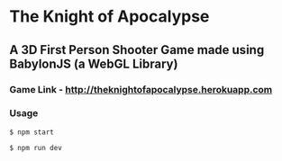  # The Knight of Apocalypse
 
## A 3D First Person Shooter Game made using BabylonJS (a WebGL Library)

### Game Link - http://theknightofapocalypse.herokuapp.com

### Usage

```
$ npm start
```
```
$ npm run dev
```

